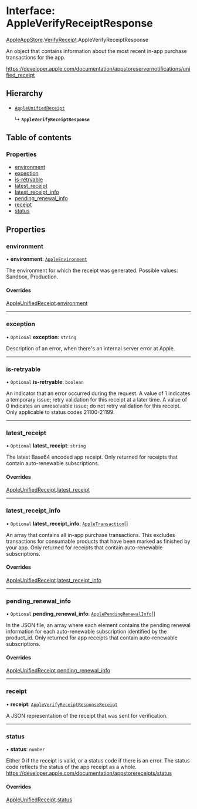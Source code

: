 # Interface: AppleVerifyReceiptResponse

[AppleAppStore](../modules/CdvPurchase.AppleAppStore.md).[VerifyReceipt](../modules/CdvPurchase.AppleAppStore.VerifyReceipt.md).AppleVerifyReceiptResponse

An object that contains information about the most recent in-app purchase
transactions for the app.

https://developer.apple.com/documentation/appstoreservernotifications/unified_receipt

## Hierarchy

- [`AppleUnifiedReceipt`](CdvPurchase.AppleAppStore.VerifyReceipt.AppleUnifiedReceipt.md)

  ↳ **`AppleVerifyReceiptResponse`**

## Table of contents

### Properties

- [environment](CdvPurchase.AppleAppStore.VerifyReceipt.AppleVerifyReceiptResponse.md#environment)
- [exception](CdvPurchase.AppleAppStore.VerifyReceipt.AppleVerifyReceiptResponse.md#exception)
- [is-retryable](CdvPurchase.AppleAppStore.VerifyReceipt.AppleVerifyReceiptResponse.md#is-retryable)
- [latest\_receipt](CdvPurchase.AppleAppStore.VerifyReceipt.AppleVerifyReceiptResponse.md#latest_receipt)
- [latest\_receipt\_info](CdvPurchase.AppleAppStore.VerifyReceipt.AppleVerifyReceiptResponse.md#latest_receipt_info)
- [pending\_renewal\_info](CdvPurchase.AppleAppStore.VerifyReceipt.AppleVerifyReceiptResponse.md#pending_renewal_info)
- [receipt](CdvPurchase.AppleAppStore.VerifyReceipt.AppleVerifyReceiptResponse.md#receipt)
- [status](CdvPurchase.AppleAppStore.VerifyReceipt.AppleVerifyReceiptResponse.md#status)

## Properties

### environment

• **environment**: [`AppleEnvironment`](../modules/CdvPurchase.AppleAppStore.VerifyReceipt.md#appleenvironment)

The environment for which the receipt was generated. Possible values:
Sandbox, Production.

#### Overrides

[AppleUnifiedReceipt](CdvPurchase.AppleAppStore.VerifyReceipt.AppleUnifiedReceipt.md).[environment](CdvPurchase.AppleAppStore.VerifyReceipt.AppleUnifiedReceipt.md#environment)

___

### exception

• `Optional` **exception**: `string`

Description of an error, when there's an internal server error at Apple.

___

### is-retryable

• `Optional` **is-retryable**: `boolean`

An indicator that an error occurred during the request. A value of 1
indicates a temporary issue; retry validation for this receipt at a later
time. A value of 0 indicates an unresolvable issue; do not retry
validation for this receipt. Only applicable to status codes 21100-21199.

___

### latest\_receipt

• `Optional` **latest\_receipt**: `string`

The latest Base64 encoded app receipt. Only returned for receipts that
contain auto-renewable subscriptions.

#### Overrides

[AppleUnifiedReceipt](CdvPurchase.AppleAppStore.VerifyReceipt.AppleUnifiedReceipt.md).[latest_receipt](CdvPurchase.AppleAppStore.VerifyReceipt.AppleUnifiedReceipt.md#latest_receipt)

___

### latest\_receipt\_info

• `Optional` **latest\_receipt\_info**: [`AppleTransaction`](CdvPurchase.AppleAppStore.VerifyReceipt.AppleTransaction.md)[]

An array that contains all in-app purchase transactions. This excludes
transactions for consumable products that have been marked as finished by
your app. Only returned for receipts that contain auto-renewable
subscriptions.

#### Overrides

[AppleUnifiedReceipt](CdvPurchase.AppleAppStore.VerifyReceipt.AppleUnifiedReceipt.md).[latest_receipt_info](CdvPurchase.AppleAppStore.VerifyReceipt.AppleUnifiedReceipt.md#latest_receipt_info)

___

### pending\_renewal\_info

• `Optional` **pending\_renewal\_info**: [`ApplePendingRenewalInfo`](CdvPurchase.AppleAppStore.VerifyReceipt.ApplePendingRenewalInfo.md)[]

In the JSON file, an array where each element contains the pending
renewal information for each auto-renewable subscription identified by the
product_id. Only returned for app receipts that contain auto-renewable
subscriptions.

#### Overrides

[AppleUnifiedReceipt](CdvPurchase.AppleAppStore.VerifyReceipt.AppleUnifiedReceipt.md).[pending_renewal_info](CdvPurchase.AppleAppStore.VerifyReceipt.AppleUnifiedReceipt.md#pending_renewal_info)

___

### receipt

• **receipt**: [`AppleVerifyReceiptResponseReceipt`](CdvPurchase.AppleAppStore.VerifyReceipt.AppleVerifyReceiptResponseReceipt.md)

A JSON representation of the receipt that was sent for verification.

___

### status

• **status**: `number`

Either 0 if the receipt is valid, or a status code if there is an error.
The status code reflects the status of the app receipt as a whole.
https://developer.apple.com/documentation/appstorereceipts/status

#### Overrides

[AppleUnifiedReceipt](CdvPurchase.AppleAppStore.VerifyReceipt.AppleUnifiedReceipt.md).[status](CdvPurchase.AppleAppStore.VerifyReceipt.AppleUnifiedReceipt.md#status)
